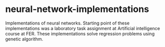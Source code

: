 # neural-network-implementations
Implementations of neural networks. Starting point of these implementations was a laboratory task assignment at Artificial intelligence course at FER. These implementations solve regression problems using genetic algorithm.
